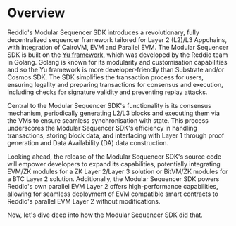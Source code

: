 # Overview

Reddio's Modular Sequencer SDK introduces a revolutionary, fully decentralized sequencer framework tailored for Layer 2 (L2)/L3 Appchains, with integration of CairoVM, EVM and Parallel EVM. The Modular Sequencer SDK is built on the [Yu framework](https://github.com/yu-org/yu), which was developed by the Reddio team in Golang. Golang is known for its modularity and customisation capabilities and so the Yu framework is more developer-friendly than Substrate and/or Cosmos SDK. The SDK simplifies the transaction process for users, ensuring legality and preparing transactions for consensus and execution, including checks for signature validity and preventing replay attacks.

Central to the Modular Sequencer SDK's functionality is its consensus mechanism, periodically generating L2/L3 blocks and executing them via the VMs to ensure seamless synchronisation with state. This process underscores the Modular Sequencer SDK's efficiency in handling transactions, storing block data, and interfacing with Layer 1 through proof generation and Data Availability (DA) data construction.

Looking ahead, the release of the Modular Sequencer SDK's source code will empower developers to expand its capabilities, potentially integrating EVM/ZK modules for a ZK Layer 2/Layer 3 solution or BitVM/ZK modules for a BTC Layer 2 solution. Additionally, the Modular Sequencer SDK powers Reddio's own parallel EVM Layer 2 offers high-performance capabilities, allowing for seamless deployment of EVM compatible smart contracts to Reddio's parallel EVM Layer 2 without modifications.

Now, let's dive deep into how the Modular Sequencer SDK did that.